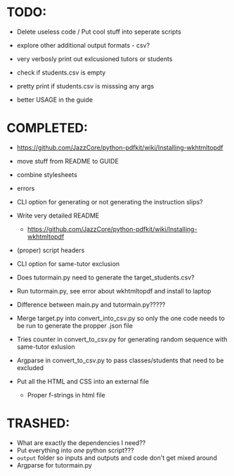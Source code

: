 # TODO:

- Delete useless code / Put cool stuff into seperate scripts

- explore other additional output formats - csv?

- very verbosly print out exlcusioned tutors or students

- check if students.csv is empty

- pretty print if students.csv is misssing any args

- better USAGE in the guide

# COMPLETED:

- https://github.com/JazzCore/python-pdfkit/wiki/Installing-wkhtmltopdf
- move stuff from README to GUIDE
- combine stylesheets
- errors
- CLI option for generating or not generating the instruction slips?
- Write very detailed README
    - https://github.com/JazzCore/python-pdfkit/wiki/Installing-wkhtmltopdf
- (proper) script headers
- CLI option for same-tutor exclusion
- Does tutormain.py need to generate the target_students.csv?
- Run tutormain.py, see error about wkhtmltopdf and install to laptop
- Difference between main.py and tutormain.py?????
- Merge target.py into convert_into_csv.py so only the one code needs to be run to generate the propper .json file
- Tries counter in convert_to_csv.py for generating random sequence with same-tutor exlusion
- Argparse in convert_to_csv.py to pass classes/students that need to be excluded

- Put all the HTML and CSS into an external file
    - Proper f-strings in html file

# TRASHED:

- What are exactly the dependencies I need??
- Put everything into _one_ python script???
- `output` folder so inputs and outputs and code don't get mixed around
- Argparse for tutormain.py
